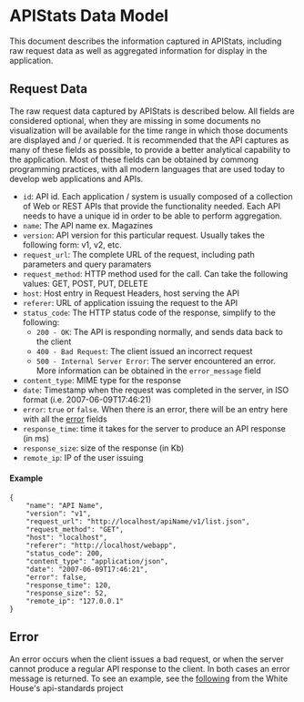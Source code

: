 # APIStats Data Model

This document describes the information captured in APIStats, including raw request data as well as aggregated information for display in the application. 

## Request Data

The raw request data captured by APIStats is described below. All fields are considered optional, when they are missing in some documents no visualization will be available for the time range in which those documents are displayed and / or queried. It is recommended that the API captures as many of these fields as possible, to provide a better analytical capability to the application. Most of these fields can be obtained by commong programming practices, with all modern languages that are used today to develop web applications and APIs. 

* `id`: API id. Each application / system is usually composed of a collection of Web or REST APIs that provide the functionality needed. Each API needs to have a unique id in order to be able to perform aggregation.
* `name`: The API name
	ex. Magazines
* `version`: API version for this particular request. Usually takes the following form: v1, v2, etc.	 	
* `request_url`: The complete URL of the request, including path parameters and query paramaters
* `request_method`: HTTP method used for the call. Can take the following values: GET, POST, PUT, DELETE
* `host`: Host entry in Request Headers, host serving the API
* `referer`: URL of application issuing the request to the API
* `status_code`: The HTTP status code of the response, simplify to the following:
	* `200 - OK`: The API is responding normally, and sends data back to the client
	* `400 - Bad Request`: The client issued an incorrect request
	* `500 - Internal Server Error`: The server encountered an error. More information can be obtained in the `error_message` field
* `content_type`: MIME type for the response
* `date`: Timestamp when the request was completed in the server, in ISO format (i.e. 2007-06-09T17:46:21)
* `error`: `true` or `false`. When there is an error, there will be an entry here with all the [error](#error) fields
* `response_time`: time it takes for the server to produce an API response (in ms)
* `response_size`: size of the response (in Kb)
* `remote_ip`: IP of the user issuing

#### Example


```
{
	"name": "API Name",
	"version": "v1",
	"request_url": "http://localhost/apiName/v1/list.json",
	"request_method": "GET",
	"host": "localhost",
	"referer": "http://localhost/webapp",
	"status_code": 200,
	"content_type": "application/json",
	"date": "2007-06-09T17:46:21",
	"error": false,
	"response_time": 120,
	"response_size": 52,
	"remote_ip": "127.0.0.1"
}
```



## Error

An error occurs when the client issues a bad request, or when the server cannot produce a regular API response to the client. In both cases an error message is returned. To see an example, see the [following](https://github.com/WhiteHouse/api-standards/blob/master/README.md#error-handling) from the White House's api-standards project


